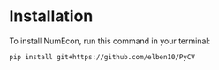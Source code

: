 # Installation

To install NumEcon, run this command in your terminal:

```bash
pip install git+https://github.com/elben10/PyCV
```